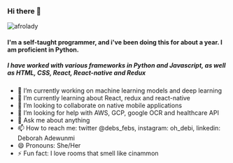 ### Hi there 👋

![afrolady](https://user-images.githubusercontent.com/69582771/113679684-f21b7780-96b7-11eb-9671-aedbb643e3bd.jpeg)



<!--
**Deborah-code/Deborah-code** is a ✨ _special_ ✨ repository because its `README.md` (this file) appears on your GitHub profile. -->



#### I'm a self-taught programmer, and i've been doing this for about a year. I am proficient in Python.
##### I have worked with various frameworks in Python and Javascript, as well as HTML, CSS, React, React-native and Redux

- 🔭 I’m currently working on machine learning models and deep learning
- 🌱 I’m currently learning about React, redux and react-native
- 👯 I’m looking to collaborate on native mobile applications
- 🤔 I’m looking for help with AWS, GCP, google OCR and healthcare API
- 💬 Ask me about anything
- 📫 How to reach me: twitter @debs_febs, instagram: oh_debi, linkedin: Deborah Adewunmi
- 😄 Pronouns: She/Her
- ⚡ Fun fact: I love rooms that smell like cinammon
